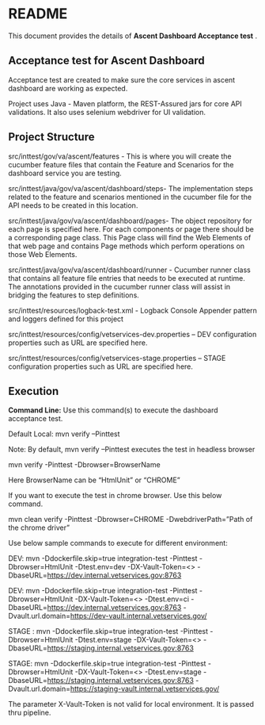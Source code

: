 # README #

This document provides the details of **Ascent Dashboard Acceptance test** .

## Acceptance test for Ascent Dashboard ##
Acceptance test are created to make sure the core services in ascent dashboard are working as expected.

Project uses Java - Maven platform, the REST-Assured jars for core API validations. It also uses selenium webdriver for UI validation.

## Project Structure ##

src/inttest/gov/va/ascent/features - This is where you will create the cucumber feature files that contain the Feature and Scenarios for the dashboard service you are testing.

src/inttest/java/gov/va/ascent/dashboard/steps- The implementation steps related to the feature and scenarios mentioned in the cucumber file for the API needs to be created in this location.

src/inttest/java/gov/va/ascent/dashboard/pages-  The object repository for each page is specified here. For each components or page there should be a corresponding page class. This Page class will find the Web Elements of that web page and contains Page methods which perform operations on those Web Elements.

src/inttest/java/gov/va/ascent/dashboard/runner - Cucumber runner class that contains all feature file entries that needs to be executed at runtime. The annotations provided in the cucumber runner class will assist in bridging the features to step definitions.

src/inttest/resources/logback-test.xml - Logback Console Appender pattern and loggers defined for this project

src/inttest/resources/config/vetservices-dev.properties – DEV configuration properties such as URL are specified here.

src/inttest/resources/config/vetservices-stage.properties – STAGE configuration properties such as URL are specified here.

## Execution ##
**Command Line:** Use this command(s) to execute the dashboard acceptance test. 

Default Local: mvn verify –Pinttest

Note: By default, mvn verify –Pinttest executes the test in headless browser

mvn verify -Pinttest -Dbrowser=BrowserName

Here BrowserName  can be “HtmlUnit” or “CHROME”

If you want to execute the test in chrome browser. Use this below command. 

mvn clean verify -Pinttest -Dbrowser=CHROME -DwebdriverPath=”Path of the chrome driver”

Use below sample commands to execute for different environment:

DEV: mvn -Ddockerfile.skip=true integration-test -Pinttest -Dbrowser=HtmlUnit -Dtest.env=dev -DX-Vault-Token=<> -DbaseURL=https://dev.internal.vetservices.gov:8763

DEV: mvn -Ddockerfile.skip=true integration-test -Pinttest -Dbrowser=HtmlUnit -DX-Vault-Token=<> -Dtest.env=ci -DbaseURL=https://dev.internal.vetservices.gov:8763 -Dvault.url.domain=https://dev-vault.internal.vetservices.gov/

STAGE : mvn -Ddockerfile.skip=true integration-test -Pinttest -Dbrowser=HtmlUnit -Dtest.env=stage -DX-Vault-Token=<>  -DbaseURL=https://staging.internal.vetservices.gov:8763

STAGE: mvn -Ddockerfile.skip=true integration-test -Pinttest -Dbrowser=HtmlUnit -DX-Vault-Token=<> -Dtest.env=stage -DbaseURL=https://staging.internal.vetservices.gov:8763 -Dvault.url.domain=https://staging-vault.internal.vetservices.gov/

The parameter X-Vault-Token is not valid for local environment. It is passed thru pipeline. 
